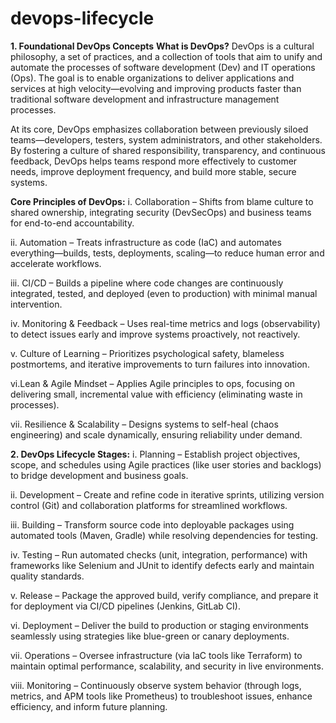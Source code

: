 # devops-lifecycle
**1. Foundational DevOps Concepts**
**What is DevOps?** 
DevOps is a cultural philosophy, a set of practices, and a collection of tools that aim to unify and automate the processes of software development (Dev) and IT operations (Ops). The goal is to enable organizations to deliver applications and services at high velocity—evolving and improving products faster than traditional software development and infrastructure management processes.

At its core, DevOps emphasizes collaboration between previously siloed teams—developers, testers, system administrators, and other stakeholders. By fostering a culture of shared responsibility, transparency, and continuous feedback, DevOps helps teams respond more effectively to customer needs, improve deployment frequency, and build more stable, secure systems.

**Core Principles of DevOps:**
i. Collaboration – Shifts from blame culture to shared ownership, integrating security (DevSecOps) and business teams for end-to-end accountability.

ii. Automation – Treats infrastructure as code (IaC) and automates everything—builds, tests, deployments, scaling—to reduce human error and accelerate workflows.

iii. CI/CD – Builds a pipeline where code changes are continuously integrated, tested, and deployed (even to production) with minimal manual intervention.

iv. Monitoring & Feedback – Uses real-time metrics and logs (observability) to detect issues early and improve systems proactively, not reactively.

v. Culture of Learning – Prioritizes psychological safety, blameless postmortems, and iterative improvements to turn failures into innovation.

vi.Lean & Agile Mindset – Applies Agile principles to ops, focusing on delivering small, incremental value with efficiency (eliminating waste in processes).

vii. Resilience & Scalability – Designs systems to self-heal (chaos engineering) and scale dynamically, ensuring reliability under demand.

**2. DevOps Lifecycle Stages:**
i. Planning – Establish project objectives, scope, and schedules using Agile practices (like user stories and backlogs) to bridge development and business goals.

ii. Development – Create and refine code in iterative sprints, utilizing version control (Git) and collaboration platforms for streamlined workflows.

iii. Building – Transform source code into deployable packages using automated tools (Maven, Gradle) while resolving dependencies for testing.

iv. Testing – Run automated checks (unit, integration, performance) with frameworks like Selenium and JUnit to identify defects early and maintain quality standards.

v. Release – Package the approved build, verify compliance, and prepare it for deployment via CI/CD pipelines (Jenkins, GitLab CI).

vi. Deployment – Deliver the build to production or staging environments seamlessly using strategies like blue-green or canary deployments.

vii. Operations – Oversee infrastructure (via IaC tools like Terraform) to maintain optimal performance, scalability, and security in live environments.

viii. Monitoring – Continuously observe system behavior (through logs, metrics, and APM tools like Prometheus) to troubleshoot issues, enhance efficiency, and inform future planning.
